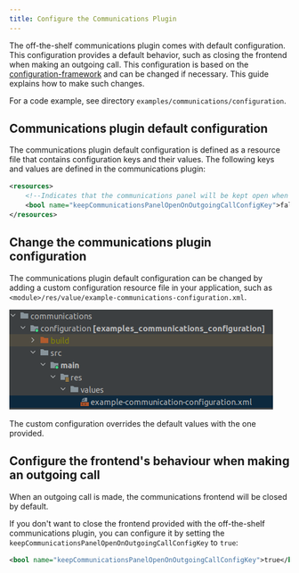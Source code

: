 ```yaml
---
title: Configure the Communications Plugin
---
```


The off-the-shelf communications plugin comes with default configuration. This configuration
provides a default behavior, such as closing the frontend when making an outgoing call. This
configuration is based on the
[configuration-framework](/tomtom-indigo/documentation/tutorials-and-examples/customization/use-the-configuration-framework)
and can be changed if necessary. This guide explains how to make such changes.

For a code example, see directory `examples/communications/configuration`.

## Communications plugin default configuration

The communications plugin default configuration is defined as a resource file that contains
configuration keys and their values. The following keys and values are defined in the communications
plugin:

```xml
<resources>
    <!--Indicates that the communications panel will be kept open when starting an outgoing call. By default it is set to false-->
    <bool name="keepCommunicationsPanelOpenOnOutgoingCallConfigKey">false</bool>
</resources>
```

## Change the communications plugin configuration

The communications plugin default configuration can be changed by adding a custom configuration
resource file in your application, such as
`<module>/res/value/example-communications-configuration.xml`.

![communications configuration](images/communications_configuration_file.png)

The custom configuration overrides the default values with the one provided.

## Configure the frontend's behaviour when making an outgoing call

When an outgoing call is made, the communications frontend will be closed by default.

If you don't want to close the frontend provided with the off-the-shelf communications plugin, you
can configure it by setting the `keepCommunicationsPanelOpenOnOutgoingCallConfigKey` to `true`:

```xml
<bool name="keepCommunicationsPanelOpenOnOutgoingCallConfigKey">true</bool>
```
